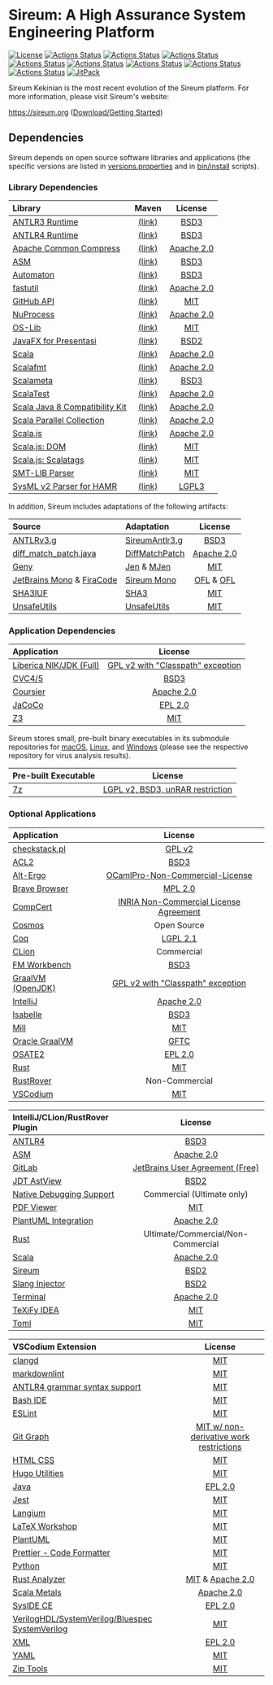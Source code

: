 # Sireum: A High Assurance System Engineering Platform

[![License](https://img.shields.io/badge/License-BSD_2--Clause-brightgreen.svg)](https://github.com/sireum/kekinian/blob/master/license.txt)
[![Actions Status](https://github.com/sireum/kekinian/workflows/macOS/badge.svg)](https://github.com/sireum/kekinian/actions/workflows/CI-macOS.yml) 
[![Actions Status](https://github.com/sireum/kekinian/workflows/Linux/badge.svg)](https://github.com/sireum/kekinian/actions/workflows/CI-linux.yml) 
[![Actions Status](https://github.com/sireum/kekinian/workflows/Windows/badge.svg)](https://github.com/sireum/kekinian/actions/workflows/CI-windows.yml) 
[![Actions Status](https://github.com/sireum/kekinian/workflows/macOS-CompCert/badge.svg)](https://github.com/sireum/kekinian/actions/workflows/CI-macOS-compcert.yml) 
[![Actions Status](https://github.com/sireum/kekinian/workflows/Linux-CompCert/badge.svg)](https://github.com/sireum/kekinian/actions/workflows/CI-linux-compcert.yml)
[![Actions Status](https://github.com/sireum/kekinian/workflows/Install/badge.svg)](https://github.com/sireum/kekinian/actions/workflows/CI-install.yml)
[![Actions Status](https://github.com/sireum/kekinian/workflows/m2/badge.svg)](https://github.com/sireum/kekinian/actions/workflows/CI-m2.yml)
[![Actions Status](https://github.com/sireum/kekinian/workflows/Distro/badge.svg)](https://github.com/sireum/kekinian/actions/workflows/CI-distro.yml)
[![JitPack](https://jitpack.io/v/org.sireum/kekinian.svg)](https://jitpack.io/#org.sireum/kekinian)


Sireum Kekinian is the most recent evolution of the Sireum platform.
For more information, please visit Sireum's website:

https://sireum.org ([Download/Getting Started](https://sireum.org/getting-started))

## Dependencies

Sireum depends on open source software libraries and applications
(the specific versions are listed in [versions.properties](versions.properties) and
in [bin/install](https://github.com/sireum/bin-install/) scripts).

### Library Dependencies

| Library | Maven | License |
| :--- | :---: | :---: | 
| [ANTLR3 Runtime](https://github.com/antlr/antlr3) | [(link)](https://central.sonatype.com/artifact/org.antlr/antlr-runtime) | [BSD3](https://www.antlr3.org/license.html) |
| [ANTLR4 Runtime](https://github.com/antlr/antlr4) | [(link)](https://central.sonatype.com/artifact/org.antlr/antlr4-runtime) | [BSD3](https://www.antlr.org/license.html) |
| [Apache Common Compress](https://github.com/apache/commons-compress) | [(link)](https://central.sonatype.com/artifact/org.apache.commons/commons-compress) | [Apache 2.0](https://gitbox.apache.org/repos/asf?p=commons-compress.git;a=blob_plain;f=LICENSE.txt;hb=HEAD) |
| [ASM](https://gitlab.ow2.org/asm/asm) | [(link)](https://central.sonatype.com/artifact/org.ow2.asm/asm) | [BSD3](https://gitlab.ow2.org/asm/asm/-/blob/master/LICENSE.txt) |
| [Automaton](https://github.com/sireum/automaton) | [(link)](https://jitpack.io/#org.sireum/automaton) | [BSD3](https://github.com/sireum/automaton/blob/codepoint/COPYING) |
| [fastutil](https://fastutil.di.unimi.it/) | [(link)](https://central.sonatype.com/artifact/it.unimi.dsi/fastutil) | [Apache 2.0](https://github.com/vigna/fastutil/blob/master/LICENSE-2.0) |
| [GitHub API](https://github.com/hub4j/github-api) | [(link)](https://central.sonatype.com/artifact/org.kohsuke/github-api) | [MIT](https://github.com/hub4j/github-api/blob/main/LICENSE.txt) |
| [NuProcess](https://github.com/brettwooldridge/NuProcess) | [(link)](https://central.sonatype.com/artifact/com.zaxxer/nuprocess) | [Apache 2.0](https://github.com/brettwooldridge/NuProcess/blob/master/LICENSE) |
| [OS-Lib](https://github.com/com-lihaoyi/os-lib) | [(link)](https://central.sonatype.com/artifact/com.lihaoyi/os-lib_2.13) | [MIT](https://github.com/com-lihaoyi/os-lib/blob/master/LICENSE) |
| [JavaFX for Presentasi](https://github.com/sireum/presentasi-jfx) | [(link)](https://jitpack.io/#org.sireum/presentasi-jfx) | [BSD2](https://github.com/sireum/presentasi-jfx/blob/master/license.md) |
| [Scala](https://github.com/scala/scala) | [(link)](https://central.sonatype.com/artifact/org.scala-lang/scala-library) | [Apache 2.0](https://github.com/scala/scala/blob/2.13.x/LICENSE) |
| [Scalafmt](https://github.com/scalameta/scalafmt) | [(link)](https://central.sonatype.com/artifact/org.scalameta/scalafmt-cli_2.13) | [Apache 2.0](https://github.com/scalameta/scalafmt/blob/master/LICENCE.md) |
| [Scalameta](https://github.com/scalameta/scalameta) | [(link)](https://central.sonatype.com/artifact/org.scalameta/scalameta_2.13) | [BSD3](https://github.com/scalameta/scalameta/blob/main/LICENSE.md) |
| [ScalaTest](https://github.com/scalatest/scalatest) | [(link)](https://central.sonatype.com/artifact/org.scalatest/scalatest_2.13) | [Apache 2.0](https://github.com/scalatest/scalatest/blob/3.2.x-new/LICENSE) |
| [Scala Java 8 Compatibility Kit](https://github.com/scala/scala-java8-compat) | [(link)](https://central.sonatype.com/artifact/org.scala-lang.modules/scala-java8-compat_2.13) | [Apache 2.0](https://github.com/scala/scala-java8-compat/blob/main/LICENSE) |
| [Scala Parallel Collection](https://github.com/scala/scala-parallel-collections) | [(link)](https://central.sonatype.com/artifact/org.scala-lang.modules/scala-parallel-collections_2.13) | [Apache 2.0](https://github.com/scala/scala-parallel-collections/blob/main/LICENSE) |
| [Scala.js](https://github.com/scala-js/scala-js) | [(link)](https://central.sonatype.com/artifact/org.scala-js/scalajs-compiler_2.13.14) | [Apache 2.0](https://github.com/scala-js/scala-js/blob/master/LICENSE) |
| [Scala.js: DOM](https://github.com/scala-js/scala-js-dom) | [(link)](https://central.sonatype.com/artifact/org.scala-js/scalajs-dom_sjs1_2.13) | [MIT](https://github.com/scala-js/scala-js-dom/blob/master/LICENSE) |
| [Scala.js: Scalatags](https://github.com/com-lihaoyi/scalatags) | [(link)](https://central.sonatype.com/artifact/com.lihaoyi/scalatags_2.13) | [MIT](https://github.com/com-lihaoyi/scalatags/blob/master/LICENSE) |
| [SMT-LIB Parser](https://github.com/sireum/smtlib-parser) | [(link)](https://jitpack.io/#org.sireum/smtlib-parser) | [MIT](https://github.com/julianthome/smtlibv2-grammar/blob/master/LICENCE.md) |
| [SysML v2 Parser for HAMR](https://github.com/sireum/hamr-sysml-parser) | [(link)](https://jitpack.io/#org.sireum/hamr-sysml-parser) | [LGPL3](https://github.com/Systems-Modeling/SysML-v2-Pilot-Implementation/blob/master/LICENSE) |

In addition, Sireum includes adaptations of the following artifacts:

| Source | Adaptation | License |
| :--- | :--- | :---: | 
| [ANTLRv3.g](https://github.com/antlr/grammars-v3/blob/master/Antlrv3/ANTLRv3.g) | [SireumAntlr3.g](https://github.com/sireum/parser/blob/master/jvm/src/main/resources/SireumAntlr3.g) | [BSD3](https://github.com/antlr/grammars-v3/blob/master/Antlrv3/ANTLRv3.g) |
| [diff_match_patch.java](https://github.com/google/diff-match-patch/blob/master/java/src/name/fraser/neil/plaintext/diff_match_patch.java) | [DiffMatchPatch](https://github.com/sireum/runtime/blob/master/library/jvm/src/main/java/org/sireum/DiffMatchPatch.java) | [Apache 2.0](https://github.com/google/diff-match-patch/blob/master/LICENSE) |
| [Geny](https://github.com/com-lihaoyi/geny) | [Jen](https://github.com/sireum/runtime/blob/master/library/shared/src/main/scala/org/sireum/Jen.scala) & [MJen](https://github.com/sireum/runtime/blob/master/library/shared/src/main/scala/org/sireum/MJen.scala) | [MIT](https://github.com/com-lihaoyi/geny/blob/master/LICENSE) |
| [JetBrains Mono](https://github.com/JetBrains/JetBrainsMono/tree/v2.304) & [FiraCode](https://github.com/tonsky/FiraCode/tree/e9943d2d631a4558613d7a77c58ed1d3cb790992) | [Sireum Mono](https://github.com/sireum/resources/tree/master/fonts) | [OFL](https://github.com/JetBrains/JetBrainsMono/blob/v2.304/OFL.txt) & [OFL](https://github.com/tonsky/FiraCode/blob/e9943d2d631a4558613d7a77c58ed1d3cb790992/LICENSE)|
| [SHA3IUF](https://github.com/brainhub/SHA3IUF) | [SHA3](https://github.com/sireum/runtime/blob/master/library/shared/src/main/scala/org/sireum/crypto/SHA3.scala) | [MIT](https://github.com/brainhub/SHA3IUF/blob/master/LICENSE) |
| [UnsafeUtils](https://github.com/plokhotnyuk/jsoniter-scala/tree/e089f06c2d8b4bdb87a6874e17bf716e8608b117/jsoniter-scala-examples/src/main/scala-2.13/com/github/plokhotnyuk/jsoniter_scala/examples) | [UnsafeUtils](https://github.com/sireum/runtime/blob/master/macros/shared/src/main/java/org/sireum/%24internal/UnsafeUtils.java) | [MIT](https://github.com/plokhotnyuk/jsoniter-scala/blob/e089f06c2d8b4bdb87a6874e17bf716e8608b117/LICENSE) |


### Application Dependencies

| Application | License |
| :--- | :---: |
| [Liberica NIK/JDK (Full)](https://bell-sw.com/) | [GPL v2 with "Classpath" exception](https://github.com/bell-sw/Liberica/blob/master/LICENSE) |
| [CVC4/5](https://github.com/cvc5/cvc5) | [BSD3](https://github.com/cvc5/cvc5/blob/master/COPYING) |
| [Coursier](https://github.com/coursier/coursier) | [Apache 2.0](https://github.com/coursier/coursier/blob/master/LICENSE) |
| [JaCoCo](https://github.com/jacoco/jacoco) | [EPL 2.0](https://github.com/jacoco/jacoco/blob/master/LICENSE.md) |
| [Z3](https://github.com/Z3Prover/z3) | [MIT](https://github.com/Z3Prover/z3/blob/master/LICENSE.txt) |



Sireum stores small, pre-built binary executables in its submodule repositories for
[macOS](https://github.com/sireum/bin-mac), 
[Linux](https://github.com/sireum/bin-linux), and
[Windows](https://github.com/sireum/bin-windows) (please see the respective repository for virus analysis results).

| Pre-built Executable | License |
| :--- | :---: |
| [7z](https://sourceforge.net/projects/sevenzip) | [LGPL v2, BSD3, unRAR restriction](https://www.7-zip.org/license.txt) |


### Optional Applications

| Application | License |
| :--- | :---: |
| [checkstack.pl](https://github.com/torvalds/linux/blob/master/scripts/checkstack.pl) | [GPL v2](https://github.com/torvalds/linux/blob/master/COPYING) |
| [ACL2](https://www.cs.utexas.edu/~moore/acl2/) | [BSD3](https://www.cs.utexas.edu/~moore/acl2/v8-5/HTML/LICENSE) |
| [Alt-Ergo](https://alt-ergo.ocamlpro.com/) | [OCamlPro-Non-Commercial-License](https://github.com/OCamlPro/alt-ergo/blob/next/licenses/OCamlPro-Non-Commercial-License.pdf) |
| [Brave Browser](https://brave.com/) | [MPL 2.0](https://github.com/brave/brave-browser/blob/master/LICENSE) |
| [CompCert](https://compcert.org/) | [INRIA Non-Commercial License Agreement](https://compcert.org/doc/LICENSE.txt) |
| [Cosmos](https://cosmo.zip/) | Open Source |
| [Coq](https://coq.inria.fr/) | [LGPL 2.1](https://github.com/coq/coq/blob/master/LICENSE) |
| [CLion](https://www.jetbrains.com/clion/) | Commercial |
| [FM Workbench](https://github.com/loonwerks/formal-methods-workbench) | [BSD3](https://github.com/loonwerks/formal-methods-workbench/blob/master/LICENSE) |
| [GraalVM (OpenJDK)](https://github.com/oracle/graal) | [GPL v2 with "Classpath" exception](https://github.com/oracle/graal/blob/master/LICENSE) |
| [IntelliJ](https://github.com/JetBrains/intellij-community) | [Apache 2.0](https://github.com/JetBrains/intellij-community/blob/master/LICENSE.txt) |
| [Isabelle](https://isabelle.in.tum.de/) | [BSD3](https://isabelle-dev.sketis.net/source/isabelle/browse/default/COPYRIGHT) |
| [Mill](https://mill-build.org) | [MIT](https://github.com/com-lihaoyi/mill/blob/main/LICENSE) |
| [Oracle GraalVM](https://www.oracle.com/java/graalvm/) | [GFTC](https://www.oracle.com/downloads/licenses/graal-free-license.html) |
| [OSATE2](https://github.com/osate/osate2) | [EPL 2.0](https://github.com/osate/osate2/blob/master/LICENSE) |
| [Rust](https://www.rust-lang.org/) | [MIT](https://www.rust-lang.org/policies/licenses) |
| [RustRover](https://www.jetbrains.com/rust/) | Non-Commercial |
| [VSCodium](https://vscodium.com/) | [MIT](https://github.com/VSCodium/vscodium/blob/master/LICENSE) |


| IntelliJ/CLion/RustRover Plugin | License |
|  :---  | :---: |
| [ANTLR4](https://plugins.jetbrains.com/plugin/7358-antlr-v4) | [BSD3](https://github.com/antlr/intellij-plugin-v4/blob/master/LICENSE) |
| [ASM](https://github.com/sireum/intellij-asm) | [Apache 2.0](https://github.com/sireum/intellij-asm/blob/master/LICENSE) |
| [GitLab](https://plugins.jetbrains.com/plugin/22857-gitlab) | [JetBrains User Agreement (Free)](https://www.jetbrains.com/legal/docs/toolbox/user/) |
| [JDT AstView](https://plugins.jetbrains.com/plugin/9345-jdt-astview) | [BSD2](https://github.com/ksu-cis-706/jdt-astview/blob/master/license.md) |
| [Native Debugging Support](https://plugins.jetbrains.com/plugin/12775-native-debugging-support) | Commercial (Ultimate only) |
| [PDF Viewer](https://plugins.jetbrains.com/plugin/14494-pdf-viewer) | [MIT](https://github.com/FirstTimeInForever/intellij-pdf-viewer/blob/master/LICENSE) |
| [PlantUML Integration](https://plugins.jetbrains.com/plugin/7017-plantuml-integration) | [Apache 2.0](https://github.com/esteinberg/plantuml4idea/blob/master/LICENSE.txt) |
| [Rust](https://plugins.jetbrains.com/plugin/22407-rust) | Ultimate/Commercial/Non-Commercial |
| [Scala](https://plugins.jetbrains.com/plugin/1347-scala) | [Apache 2.0](https://github.com/JetBrains/intellij-scala/blob/idea212.x/LICENSE.txt) |
| [Sireum](https://github.com/sireum/intellij-plugin) | [BSD2](https://github.com/sireum/intellij-plugin/blob/master/license.md) |
| [Slang Injector](https://github.com/sireum/intellij-injector) | [BSD2](https://github.com/sireum/intellij-injector/blob/master/license.md) |
| [Terminal](https://plugins.jetbrains.com/plugin/13123-terminal) | [Apache 2.0](https://github.com/JetBrains/intellij-community/blob/master/LICENSE.txt) |
| [TeXiFy IDEA](https://plugins.jetbrains.com/plugin/9473-texify-idea) | [MIT](https://github.com/Hannah-Sten/TeXiFy-IDEA/blob/master/LICENSE) |
| [Toml](https://plugins.jetbrains.com/plugin/8195-toml) | [MIT](https://github.com/intellij-rust/intellij-toml/blob/master/LICENSE) |


| VSCodium Extension | License |
|  :---  | :---: |
| [clangd](https://open-vsx.org/extension/llvm-vs-code-extensions/vscode-clangd) | [MIT](https://github.com/clangd/vscode-clangd/blob/master/LICENSE) |
| [markdownlint](https://open-vsx.org/extension/DavidAnson/vscode-markdownlint) | [MIT](https://github.com/DavidAnson/vscode-markdownlint/blob/main/LICENSE) |
| [ANTLR4 grammar syntax support](https://open-vsx.org/extension/mike-lischke/vscode-antlr4) | [MIT](https://github.com/mike-lischke/vscode-antlr4/blob/master/License.txt) |
| [Bash IDE](https://open-vsx.org/extension/mads-hartmann/bash-ide-vscode) | [MIT](https://github.com/bash-lsp/bash-language-server/blob/main/LICENSE) |
| [ESLint](https://open-vsx.org/extension/dbaeumer/vscode-eslint) | [MIT](https://github.com/microsoft/vscode-eslint/blob/main/License.txt) |
| [Git Graph](https://open-vsx.org/extension/mhutchie/git-graph) | [MIT w/ non-derivative work restrictions](https://github.com/mhutchie/vscode-git-graph/blob/develop/LICENSE) |
| [HTML CSS](https://open-vsx.org/extension/ecmel/vscode-html-css) | [MIT](https://github.com/ecmel/vscode-html-css/blob/master/LICENSE.md) |
| [Hugo Utilities](https://open-vsx.org/extension/kofuk/hugo-utils) | [MIT](https://github.com/kofuk/vscode-hugo-utils/blob/master/LICENSE) |
| [Java](https://open-vsx.org/extension/redhat/java) | [EPL 2.0](https://github.com/redhat-developer/vscode-java) |
| [Jest](https://open-vsx.org/extension/Orta/vscode-jest) | [MIT](https://github.com/jest-community/vscode-jest/blob/master/LICENSE) |
| [Langium](https://open-vsx.org/extension/esbenp/prettier-vscode) | [MIT](https://github.com/eclipse-langium/langium/blob/main/LICENSE) |
| [LaTeX Workshop](https://open-vsx.org/extension/James-Yu/latex-workshop) | [MIT](https://github.com/James-Yu/LaTeX-Workshop/blob/master/LICENSE.txt) |
| [PlantUML](https://open-vsx.org/extension/jebbs/plantuml) | [MIT](https://github.com/qjebbs/vscode-plantuml/blob/master/LICENSE.txt) |
| [Prettier - Code Formatter](https://open-vsx.org/extension/esbenp/prettier-vscode) | [MIT](https://github.com/prettier/prettier-vscode/blob/main/LICENSE) |
| [Python](https://open-vsx.org/extension/ms-python/python) | [MIT](https://github.com/microsoft/vscode-python/blob/main/LICENSE) |
| [Rust Analyzer](https://open-vsx.org/extension/rust-lang/rust-analyzer) | [MIT](https://github.com/rust-lang/rust-analyzer/blob/master/LICENSE-MIT) & [Apache 2.0](https://github.com/rust-lang/rust-analyzer/blob/master/LICENSE-APACHE) |
| [Scala Metals](https://open-vsx.org/extension/scalameta/metals) | [Apache 2.0](https://github.com/scalameta/metals/blob/main/LICENSE) |
| [SysIDE CE](https://open-vsx.org/extension/sensmetry/sysml-2ls) | [EPL 2.0](https://gitlab.com/sensmetry/public/sysml-2ls/-/blob/main/LICENSE?ref_type=heads) |
| [VerilogHDL/SystemVerilog/Bluespec SystemVerilog](https://open-vsx.org/extension/mshr-h/veriloghdl) | [MIT](https://github.com/mshr-h/vscode-verilog-hdl-support/blob/main/LICENSE) |
| [XML](https://open-vsx.org/extension/redhat/vscode-xml) | [EPL 2.0](https://github.com/redhat-developer/vscode-xml/blob/main/LICENSE) |
| [YAML](https://open-vsx.org/extension/redhat/vscode-yaml) | [MIT](https://github.com/redhat-developer/vscode-yaml/blob/main/LICENSE) |
| [Zip Tools](https://open-vsx.org/extension/adamraichu/zip-viewer) | [MIT](https://github.com/AdamRaichu/vscode-zip-viewer/blob/main/LICENSE.md) |

